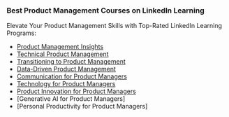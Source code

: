 ### Best Product Management Courses on LinkedIn Learning
Elevate Your Product Management Skills with Top-Rated LinkedIn Learning Programs:

* [Product Management Insights](https://www.linkedin.com/learning/product-management-insights)
* [Technical Product Management](https://www.linkedin.com/learning/technical-product-management)
* [Transitioning to Product Management](https://www.linkedin.com/learning/transitioning-to-product-management)
* [Data-Driven Product Management](https://www.linkedin.com/learning/data-driven-product-management)
* [Communication for Product Managers](https://www.linkedin.com/learning/communication-for-product-managers)
* [Technology for Product Managers](https://www.linkedin.com/learning/technology-for-product-managers)
* [Product Innovation for Product Managers](https://www.linkedin.com/learning/product-innovation-for-product-managers)
* [Generative AI for Product Managers]
* [Personal Productivity for Product Managers]
